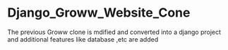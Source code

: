 # Django_Groww_Website_Cone
 The previous Groww clone is mdified and converted into a django project and additional features like database ,etc are added
